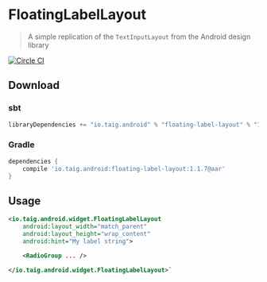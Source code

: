 # FloatingLabelLayout

> A simple replication of the `TextInputLayout` from the Android design library

[![Circle CI](https://circleci.com/gh/Taig/FloatingLabelLayout.svg?style=svg)](https://circleci.com/gh/Taig/FloatingLabelLayout)

## Download

### sbt

````scala
libraryDependencies += "io.taig.android" % "floating-label-layout" % "1.1.7"
````

### Gradle

````groovy
dependencies {
    compile 'io.taig.android:floating-label-layout:1.1.7@aar'
}
````

## Usage

````xml
<io.taig.android.widget.FloatingLabelLayout
    android:layout_width="match_parent"
    android:layout_height="wrap_content"
    android:hint="My label string">

    <RadioGroup ... />

</io.taig.android.widget.FloatingLabelLayout>`
````